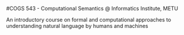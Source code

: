 #COGS 543 - Computational Semantics \@ Informatics Institute, METU

An introductory course on formal and computational approaches to understanding natural language by humans and machines
